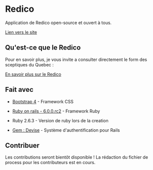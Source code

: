 # Redico

Application de Redico open-source et ouvert à tous.

[Lien vers le site](http://redico.herokuapp.com/regles)

## Qu'est-ce que le Redico
Pour en savoir plus, je vous invite a consulter directement le form des sceptiques du Quebec :

[En savoir plus sur le Redico](https://www.sceptiques.qc.ca/forum/redico)

## Fait avec

* [Bootstrap 4](https://getbootstrap.com/) - Framework CSS

* [Ruby on rails - 6.0.0.rc2](https://rubyonrails.org/) - Framework Ruby

* Ruby 2.6.3 - Version de ruby lors de la creation

* [Gem : Devise](https://github.com/plataformatec/devise) - Système d'authentification pour Rails

## Contribuer

Les contributions seront bientôt disponible ! La rédaction du fichier de process pour les contributeurs est en cours.
